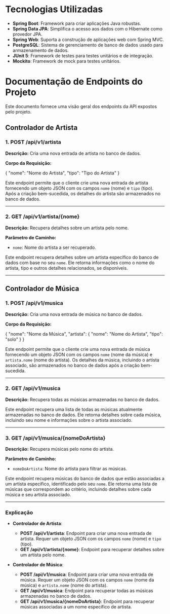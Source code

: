 # Tecnologias Utilizadas

- **Spring Boot**: Framework para criar aplicações Java robustas.
- **Spring Data JPA**: Simplifica o acesso aos dados com o Hibernate como provedor JPA.
- **Spring Web**: Suporta a construção de aplicações web com Spring MVC.
- **PostgreSQL**: Sistema de gerenciamento de banco de dados usado para armazenamento de dados.
- **JUnit 5**: Framework de testes para testes unitários e de integração.
- **Mockito**: Framework de mock para testes unitários.


# Documentação de Endpoints do Projeto

Este documento fornece uma visão geral dos endpoints da API expostos pelo projeto.

## Controlador de Artista

### 1. POST /api/v1/artista

**Descrição:** Cria uma nova entrada de artista no banco de dados.

**Corpo da Requisição:**

{
    "nome": "Nome do Artista",
    "tipo": "Tipo do Artista"
}

Este endpoint permite que o cliente crie uma nova entrada de artista fornecendo um objeto JSON com os campos `nome` (nome) e `tipo` (tipo). Após a criação bem-sucedida, os detalhes do artista são armazenados no banco de dados.

---

### 2. GET /api/v1/artista/{nome}

**Descrição:** Recupera detalhes sobre um artista pelo nome.

**Parâmetro de Caminho:**
- `nome`: Nome do artista a ser recuperado.

Este endpoint recupera detalhes sobre um artista específico do banco de dados com base no seu `nome`. Ele retorna informações como o nome do artista, tipo e outros detalhes relacionados, se disponíveis.

---

## Controlador de Música

### 1. POST /api/v1/musica

**Descrição:** Cria uma nova entrada de música no banco de dados.

**Corpo da Requisição:**

{
    "nome": "Nome da Música",
    "artista": {
        "nome": "Nome do Artista",
        "tipo": "solo"
    }
}

Este endpoint permite que o cliente crie uma nova entrada de música fornecendo um objeto JSON com os campos `nome` (nome da música) e `artista.nome` (nome do artista). Os detalhes da música, incluindo o artista associado, são armazenados no banco de dados após a criação bem-sucedida.

---

### 2. GET /api/v1/musica

**Descrição:** Recupera todas as músicas armazenadas no banco de dados.

Este endpoint recupera uma lista de todas as músicas atualmente armazenadas no banco de dados. Ele retorna detalhes sobre cada música, incluindo seu nome e informações sobre o artista associado.

---

### 3. GET /api/v1/musica/{nomeDoArtista}

**Descrição:** Recupera músicas pelo nome do artista.

**Parâmetro de Caminho:**
- `nomeDoArtista`: Nome do artista para filtrar as músicas.

Este endpoint recupera músicas do banco de dados que estão associadas a um artista específico, identificado pelo seu `nome`. Ele retorna uma lista de músicas que correspondem ao critério, incluindo detalhes sobre cada música e seu artista associado.

---

### Explicação

- **Controlador de Artista**:
  - **POST /api/v1/artista**: Endpoint para criar uma nova entrada de artista. Requer um objeto JSON com os campos `nome` (nome) e `tipo` (tipo).
  - **GET /api/v1/artista/{nome}**: Endpoint para recuperar detalhes sobre um artista pelo nome.

- **Controlador de Música**:
  - **POST /api/v1/musica**: Endpoint para criar uma nova entrada de música. Requer um objeto JSON com os campos `nome` (nome da música) e `artista.nome` (nome do artista).
  - **GET /api/v1/musica**: Endpoint para recuperar todas as músicas armazenadas no banco de dados.
  - **GET /api/v1/musica/{nomeDoArtista}**: Endpoint para recuperar músicas associadas a um nome específico de artista.
